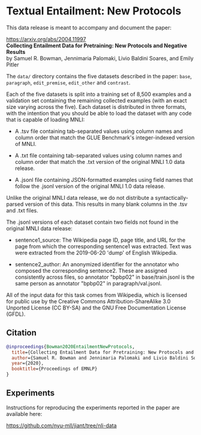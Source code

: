 Textual Entailment: New Protocols
===================================

This data release is meant to accompany and document the paper:

https://arxiv.org/abs/2004.11997 \
**Collecting Entailment Data for Pretraining: New Protocols and Negative Results** \
by Samuel R. Bowman, Jennimaria Palomaki, Livio Baldini Soares, and Emily Pitler

The `data/` directory contains the five datasets described in the paper: `base`, `paragraph`, `edit_premise`,
`edit_other` and `contrast`.

Each of the five datasets is split into a training set of 8,500 examples and a
validation set containing the remaining collected examples (with an exact size
varying across the five). Each dataset is distributed in three formats, with the
intention that you should be able to load the dataset with any code that is
capable of loading MNLI:

- A .tsv file containing tab-separated values using column names and column
  order that match the GLUE Benchmark's integer-indexed version of MNLI.

- A .txt file containing tab-separated values using column names and column
  order that match the .txt version of the original MNLI 1.0 data release.

- A .jsonl file containing JSON-formatted examples using field names that follow
  the .jsonl version of the original MNLI 1.0 data release.


Unlike the original MNLI data release, we do not distribute a syntactically-parsed version
of this data. This results in many blank columns in the .tsv and .txt files.

The .jsonl versions of each dataset contain two fields not found in the original MNLI data release:

- sentence1_source: The Wikipedia page ID, page title, and URL for the page from
  which the corresponding sentence1 was extracted. Text was were extracted from
  the 2019-06-20 'dump' of English Wikipedia.

- sentence2_author: An anonymized identifier for the annotator who composed the
  corresponding sentence2. These are assigned consistently across files, so
  annotator "bpbp02" in base/train.jsonl is the same person as annotator
  "bpbp02" in paragraph/val.jsonl.


All of the input data for this task comes from Wikipedia, which is licensed for
public use by the Creative Commons Attribution-ShareAlike 3.0 Unported License
(CC BY-SA) and the GNU Free Documentation License (GFDL).

## Citation

```bibtex
@inproceedings{Bowman2020EntailmentNewProtocols,
  title={Collecting Entailment Data for Pretraining: New Protocols and Negative Results},
  author={Samuel R. Bowman and Jennimaria Palomaki and Livio Baldini Soares and Emily Pitler},
  year={2020},
  booktitle={Proceedings of EMNLP}
}
```

## Experiments

Instructions for reproducing the experiments reported in the paper are available here:

https://github.com/nyu-mll/jiant/tree/nli-data
